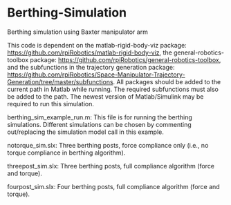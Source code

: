 # Berthing-Simulation
Berthing simulation using Baxter manipulator arm

This code is dependent on the matlab-rigid-body-viz package: https://github.com/rpiRobotics/matlab-rigid-body-viz, the general-robotics-toolbox package: https://github.com/rpiRobotics/general-robotics-toolbox, and the subfunctions in the trajectory generation package: https://github.com/rpiRobotics/Space-Manipulator-Trajectory-Generation/tree/master/subfunctions. All packages should be added to the current path in Matlab while running. The required subfunctions must also be added to the path. The newest version of Matlab/Simulink may be required to run this simulation.

berthing_sim_example_run.m: This file is for running the berthing simulations. Different simulations can be chosen by commenting out/replacing the simulation model call in this example. 

notorque_sim.slx: Three berthing posts, force compliance only (i.e., no torque compliance in berthing algorithm).

threepost_sim.slx: Three berthing posts, full compliance algorithm (force and torque). 

fourpost_sim.slx: Four berthing posts, full compliance algorithm (force and torque). 
